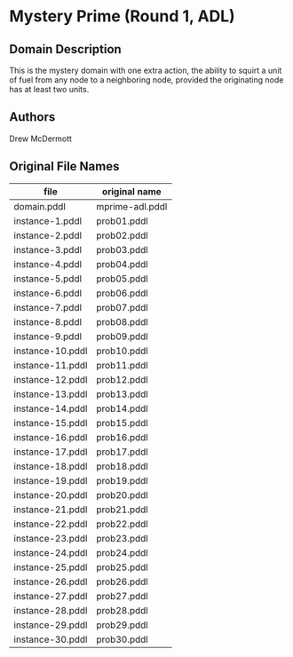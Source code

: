 # Mystery Prime (Round 1, ADL)

## Domain Description

This is the mystery domain with one extra action, the ability to squirt a unit of fuel from any node to a neighboring node, provided the originating node has at least two units.

## Authors

Drew McDermott

## Original File Names

| file              | original name   |
|-------------------|-----------------|
| domain.pddl       | mprime-adl.pddl |
| instance-1.pddl   | prob01.pddl     |
| instance-2.pddl   | prob02.pddl     |
| instance-3.pddl   | prob03.pddl     |
| instance-4.pddl   | prob04.pddl     |
| instance-5.pddl   | prob05.pddl     |
| instance-6.pddl   | prob06.pddl     |
| instance-7.pddl   | prob07.pddl     |
| instance-8.pddl   | prob08.pddl     |
| instance-9.pddl   | prob09.pddl     |
| instance-10.pddl  | prob10.pddl     |
| instance-11.pddl  | prob11.pddl     |
| instance-12.pddl  | prob12.pddl     |
| instance-13.pddl  | prob13.pddl     |
| instance-14.pddl  | prob14.pddl     |
| instance-15.pddl  | prob15.pddl     |
| instance-16.pddl  | prob16.pddl     |
| instance-17.pddl  | prob17.pddl     |
| instance-18.pddl  | prob18.pddl     |
| instance-19.pddl  | prob19.pddl     |
| instance-20.pddl  | prob20.pddl     |
| instance-21.pddl  | prob21.pddl     |
| instance-22.pddl  | prob22.pddl     |
| instance-23.pddl  | prob23.pddl     |
| instance-24.pddl  | prob24.pddl     |
| instance-25.pddl  | prob25.pddl     |
| instance-26.pddl  | prob26.pddl     |
| instance-27.pddl  | prob27.pddl     |
| instance-28.pddl  | prob28.pddl     |
| instance-29.pddl  | prob29.pddl     |
| instance-30.pddl  | prob30.pddl     |
